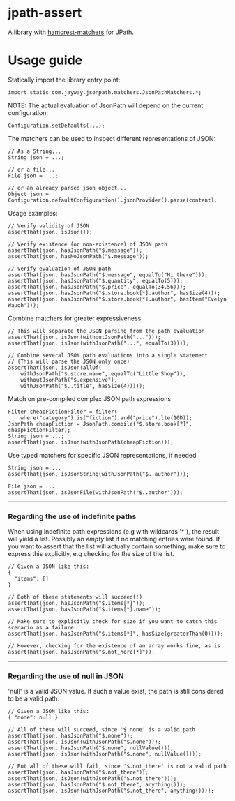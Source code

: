 jpath-assert
================

A library with [hamcrest-matchers](http://hamcrest.org/JavaHamcrest/) for JPath.

# Usage guide

Statically import the library entry point:

    import static com.jayway.jsonpath.matchers.JsonPathMatchers.*;

NOTE: The actual evaluation of JsonPath will depend on the current configuration:

    Configuration.setDefaults(...);

The matchers can be used to inspect different representations of JSON:

    // As a String...
    String json = ...;
    
    // or a file...
    File json = ...;
    
    // or an already parsed json object...
    Object json = Configuration.defaultConfiguration().jsonProvider().parse(content);
    
Usage examples:
    
    // Verify validity of JSON
    assertThat(json, isJson());

    // Verify existence (or non-existence) of JSON path
    assertThat(json, hasJsonPath("$.message"));
    assertThat(json, hasNoJsonPath("$.message"));

    // Verify evaluation of JSON path
    assertThat(json, hasJsonPath("$.message", equalTo("Hi there")));
    assertThat(json, hasJsonPath("$.quantity", equalTo(5)));
    assertThat(json, hasJsonPath("$.price", equalTo(34.56)));
    assertThat(json, hasJsonPath("$.store.book[*].author", hasSize(4)));
    assertThat(json, hasJsonPath("$.store.book[*].author", hasItem("Evelyn Waugh")));

Combine matchers for greater expressiveness
    
    // This will separate the JSON parsing from the path evaluation
    assertThat(json, isJson(withoutJsonPath("...")));
    assertThat(json, isJson(withJsonPath("...", equalTo(3))));    
    
    // Combine several JSON path evaluations into a single statement
    // (This will parse the JSON only once)
    assertThat(json, isJson(allOf(
        withJsonPath("$.store.name", equalTo("Little Shop")),
        withoutJsonPath("$.expensive"),
        withJsonPath("$..title", hasSize(4)))));

Match on pre-compiled complex JSON path expressions

    Filter cheapFictionFilter = filter(
        where("category").is("fiction").and("price").lte(10D));
    JsonPath cheapFiction = JsonPath.compile("$.store.book[?]", cheapFictionFilter);
    String json = ...;
    assertThat(json, isJson(withJsonPath(cheapFiction)));
        
Use typed matchers for specific JSON representations, if needed

    String json = ...
    assertThat(json, isJsonString(withJsonPath("$..author")));

    File json = ...
    assertThat(json, isJsonFile(withJsonPath("$..author")));

---

### Regarding the use of indefinite paths

When using indefinite path expressions (e.g with wildcards '*'), the result will yield a list. Possibly an _empty_ list if no matching entries were found. If you want to assert that the list will actually contain something, make sure to express this explicitly, e.g checking for the size of the list.

    // Given a JSON like this:
    {
      "items": []
    }

    // Both of these statements will succeed(!)
    assertThat(json, hasJsonPath("$.items[*]"));
    assertThat(json, hasJsonPath("$.items[*].name"));
    
    // Make sure to explicitly check for size if you want to catch this scenario as a failure
    assertThat(json, hasJsonPath("$.items[*]", hasSize(greaterThan(0))));
    
    // However, checking for the existence of an array works fine, as is
    assertThat(json, hasJsonPath("$.not_here[*]"));

---

### Regarding the use of null in JSON

'null' is a valid JSON value. If such a value exist, the path is still considered to be a valid path.

    // Given a JSON like this:
    { "none": null }
    
    // All of these will succeed, since '$.none' is a valid path
    assertThat(json, hasJsonPath("$.none"));
    assertThat(json, isJson(withJsonPath("$.none")));
    assertThat(json, hasJsonPath("$.none", nullValue()));
    assertThat(json, isJson(withJsonPath("$.none", nullValue())));
    
    // But all of these will fail, since '$.not_there' is not a valid path
    assertThat(json, hasJsonPath("$.not_there"));
    assertThat(json, isJson(withJsonPath("$.not_there")));
    assertThat(json, hasJsonPath("$.not_there", anything()));
    assertThat(json, isJson(withJsonPath("$.not_there", anything())));

